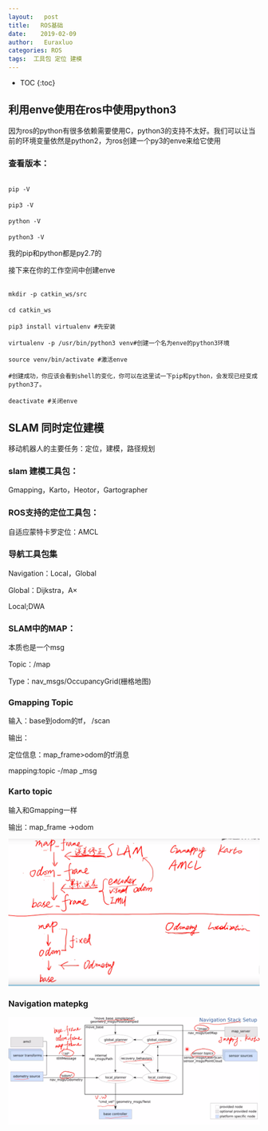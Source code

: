 ```yaml
---
layout:   post          
title:   ROS基础        
date:    2019-02-09      
author:   Euraxluo           
categories: ROS
tags:  工具包 定位 建模
---
```

* TOC
{:toc}



## 利用enve使用在ros中使用python3
因为ros的python有很多依赖需要使用C，python3的支持不太好。我们可以让当前的环境变量依然是python2，为ros创建一个py3的enve来给它使用


### 查看版本：

```shell

pip -V

pip3 -V

python -V

python3 -V

```

我的pip和python都是py2.7的



接下来在你的工作空间中创建enve

```shell

mkdir -p catkin_ws/src

cd catkin_ws

pip3 install virtualenv #先安装

virtualenv -p /usr/bin/python3 venv#创建一个名为enve的python3环境

source venv/bin/activate #激活enve

#创建成功，你应该会看到shell的变化，你可以在这里试一下pip和python，会发现已经变成python3了。

deactivate #关闭enve

```



## SLAM 同时定位建模

移动机器人的主要任务：定位，建模，路径规划



### slam 建模工具包：

Gmapping，Karto，Heotor，Gartographer



### ROS支持的定位工具包：

自适应蒙特卡罗定位：AMCL



### 导航工具包集

Navigation：Local，Global

Global：Dijkstra，A×

Local;DWA



### SLAM中的MAP：

本质也是一个msg

Topic：/map

Type：nav_msgs/OccupancyGrid(栅格地图)



### Gmapping Topic

输入：base到odom的tf， /scan

输出：

定位信息：map_frame>odom的tf消息

mapping:topic -/map _msg



### Karto topic

输入和Gmapping一样

输出：map_frame ->odom



![](/image/Gamapping&karto.png)



### Navigation matepkg

![](/image/Navigation.png)



